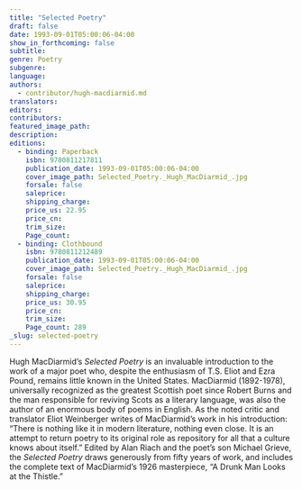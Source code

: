 ```yaml
---
title: "Selected Poetry"
draft: false
date: 1993-09-01T05:00:06-04:00
show_in_forthcoming: false
subtitle:
genre: Poetry
subgenre:
language:
authors:
  - contributor/hugh-macdiarmid.md
translators:
editors:
contributors:
featured_image_path:
description:
editions:
  - binding: Paperback
    isbn: 9780811217811
    publication_date: 1993-09-01T05:00:06-04:00
    cover_image_path: Selected_Poetry._Hugh_MacDiarmid_.jpg
    forsale: false
    saleprice:
    shipping_charge:
    price_us: 22.95
    price_cn:
    trim_size:
    Page_count:
  - binding: Clothbound
    isbn: 9780811212489
    publication_date: 1993-09-01T05:00:06-04:00
    cover_image_path: Selected_Poetry._Hugh_MacDiarmid_.jpg
    forsale: false
    saleprice:
    shipping_charge:
    price_us: 30.95
    price_cn:
    trim_size:
    Page_count: 289
_slug: selected-poetry
---
```


Hugh MacDiarmid’s _Selected Poetry_ is an invaluable introduction to the work of a major poet who, despite the enthusiasm of T.S. Eliot and Ezra Pound, remains little known in the United States. MacDiarmid (1892-1978), universally recognized as the greatest Scottish poet since Robert Burns and the man responsible for reviving Scots as a literary language, was also the author of an enormous body of poems in English. As the noted critic and translator Eliot Weinberger writes of MacDiarmid’s work in his introduction: “There is nothing like it in modern literature, nothing even close. It is an attempt to return poetry to its original role as repository for all that a culture knows about itself.” Edited by Alan Riach and the poet’s son Michael Grieve, the _Selected Poetry_ draws generously from fifty years of work, and includes the complete text of MacDiarmid’s 1926 masterpiece, “A Drunk Man Looks at the Thistle.”

